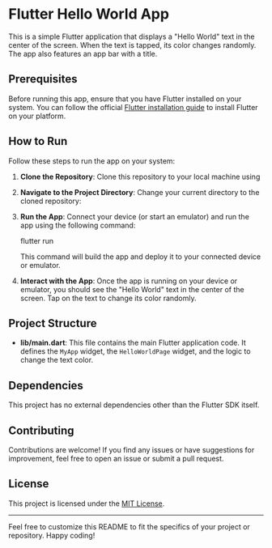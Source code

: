 # Flutter Hello World App

This is a simple Flutter application that displays a "Hello World" text in the center of the screen. When the text is tapped, its color changes randomly. The app also features an app bar with a title.

## Prerequisites

Before running this app, ensure that you have Flutter installed on your system. You can follow the official [Flutter installation guide](https://flutter.dev/docs/get-started/install) to install Flutter on your platform.

## How to Run

Follow these steps to run the app on your system:

1. **Clone the Repository**: Clone this repository to your local machine using

2. **Navigate to the Project Directory**: Change your current directory to the cloned repository:

3. **Run the App**: Connect your device (or start an emulator) and run the app using the following command:

   flutter run

   This command will build the app and deploy it to your connected device or emulator.

4. **Interact with the App**: Once the app is running on your device or emulator, you should see the "Hello World" text in the center of the screen. Tap on the text to change its color randomly.

## Project Structure

- **lib/main.dart**: This file contains the main Flutter application code. It defines the `MyApp` widget, the `HelloWorldPage` widget, and the logic to change the text color.

## Dependencies

This project has no external dependencies other than the Flutter SDK itself.

## Contributing

Contributions are welcome! If you find any issues or have suggestions for improvement, feel free to open an issue or submit a pull request.

## License

This project is licensed under the [MIT License](LICENSE).

---

Feel free to customize this README to fit the specifics of your project or repository. Happy coding!
